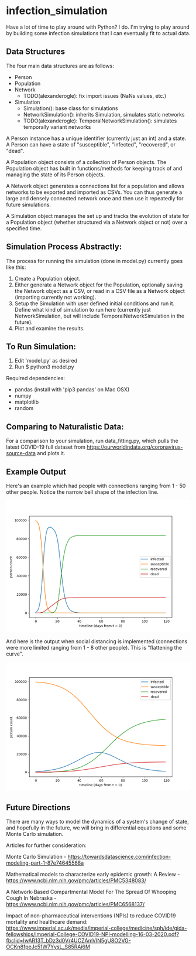 # infection_simulation

Have a lot of time to play around with Python? I do. I'm trying to play around
by building some infection simulations that I can eventually fit to actual data.

## Data Structures
The four main data structures are as follows:
- Person
- Population
- Network
  - TODO(alexanderogle): fix import issues (NaNs values, etc.)
- Simulation
  - Simulation(): base class for simulations
  - NetworkSimulation(): inherits Simulation, simulates static networks
  - TODO(alexanderogle): TemporalNetworkSimulation(): simulates temporally variant networks

A Person instance has a unique identifier (currently just an int) and a state.
A Person can have a state of "susceptible", "infected", "recovered", or "dead".

A Population object consists of a collection of Person objects. The Population
object has built in functions/methods for keeping track of and managing the
state of its Person objects.

A Network object generates a connections list for a population and allows networks
to be exported and imported as CSVs. You can thus generate a large and densely
connected network once and then use it repeatedly for future simulations.

A Simulation object manages the set up and tracks the evolution of state for a
Population object (whether structured via a Network object or not) over a specified time.

## Simulation Process Abstractly:
The process for running the simulation (done in model.py) currently goes like this:
1. Create a Population object.
2. Either generate a Network object for the Population, optionally saving the Network
object as a CSV, or read in a CSV file as a Network object (importing currently not working).
2. Setup the Simulation with user defined initial conditions and run it.
Define what kind of simulation to run here (currently just NetworkSimulation,
but will include TemporalNetworkSimulation in the future).
3. Plot and examine the results.

## To Run Simulation:
1. Edit 'model.py' as desired
2. Run $ python3 model.py

Required dependencies:
- pandas (install with 'pip3 pandas' on Mac OSX)
- numpy
- matplotlib
- random

## Comparing to Naturalistic Data:
For a comparison to your simulation, run data_fitting.py, which pulls the latest
COVID-19 full dataset from https://ourworldindata.org/coronavirus-source-data and plots it.

## Example Output
Here's an example which had people with connections ranging from 1 - 50 other people.
Notice the narrow bell shape of the infection line.

![SRI Model with moderately dense network (max connections of 50)](example1_max_connections_50.png)

And here is the output when social distancing is implemented (connections were more limited
ranging from 1 - 8 other people). This is "flattening the curve".

![SRI model with light network (max connections of 8)](example2_max_connections_8.png)

## Future Directions
There are many ways to model the dynamics of a system's change of state, and
hopefully in the future, we will bring in differential equations and some Monte
Carlo simulation.

Articles for further consideration:

  Monte Carlo Simulation - https://towardsdatascience.com/infection-modeling-part-1-87e74645568a

  Mathematical models to characterize early epidemic growth: A Review - https://www.ncbi.nlm.nih.gov/pmc/articles/PMC5348083/

  A Network-Based Compartmental Model For The Spread Of Whooping Cough In Nebraska - https://www.ncbi.nlm.nih.gov/pmc/articles/PMC6568137/

  Impact of non-pharmaceutical interventions (NPIs) to reduce COVID19 mortality and healthcare demand: https://www.imperial.ac.uk/media/imperial-college/medicine/sph/ide/gida-fellowships/Imperial-College-COVID19-NPI-modelling-16-03-2020.pdf?fbclid=IwAR13T_bDz3d0Vr4UCZAmVIN5gU8O2VG-OCKn8fpeJc51W7YysL_S85RAi6M
